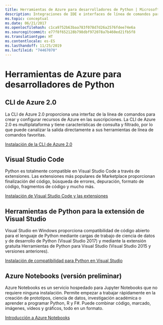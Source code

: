 ```yaml
---
title: Herramientas de Azure para desarrolladores de Python | Microsoft Docs
description: Integraciones de IDE e interfaces de línea de comandos para desarrolladores de Python que trabajan con Azure.
ms.topic: conceptual
ms.date: 06/21/2017
ms.openlocfilehash: c1ca9752b63baa783f078d7d26a2576fdee74e6a
ms.sourcegitcommit: e77f8f652128b798dbf972078a7b460ed21fb5f8
ms.translationtype: HT
ms.contentlocale: es-ES
ms.lasthandoff: 11/25/2019
ms.locfileid: "74467070"
---
```

# <a name="azure-tools-for-python-developers"></a>Herramientas de Azure para desarrolladores de Python

## <a name="azure-cli-20"></a>CLI de Azure 2.0

La CLI de Azure 2.0 proporciona una interfaz de la línea de comandos para crear y configurar recursos de Azure en las suscripciones. La CLI de Azure 2.0 es multiplataforma y tiene características de consulta y filtrado, por lo que puede canalizar la salida directamente a sus herramientas de línea de comandos favoritas.

[Instalación de la CLI de Azure 2.0](https://docs.microsoft.com/cli/azure/install-azure-cli)

## <a name="visual-studio-code"></a>Visual Studio Code
Python es totalmente compatible en Visual Studio Code a través de extensiones. Las extensiones más populares de Marketplace proporcionan finalización del código, búsqueda de errores, depuración, formato de código, fragmentos de código y mucho más.

[Instalación de Visual Studio Code y las extensiones](https://code.visualstudio.com/docs/languages/python)

## <a name="python-tools-for-visual-studio-extension"></a>Herramientas de Python para la extensión de Visual Studio
Visual Studio en Windows proporciona compatibilidad de código abierto para el lenguaje de Python mediante cargas de trabajo de ciencia de datos y de desarrollo de Python (Visual Studio 2017) y mediante la extensión gratuita Herramientas de Python para Visual Studio (Visual Studio 2015 y versiones anteriores). 

[Instalación de compatibilidad para Python en Visual Studio](https://docs.microsoft.com/visualstudio/python/installation)

## <a name="azure-notebooks-preview"></a>Azure Notebooks (versión preliminar)
Azure Notebooks es un servicio hospedado para Jupyter Notebooks que no requiere ninguna instalación. Permite empezar a trabajar rápidamente en la creación de prototipos, ciencia de datos, investigación académica o aprender a programar Python, R y F#. Puede combinar código, marcado, imágenes, vídeos y gráficos, todo en un formato.

[Introducción a Azure Notebooks](https://notebooks.azure.com/)
